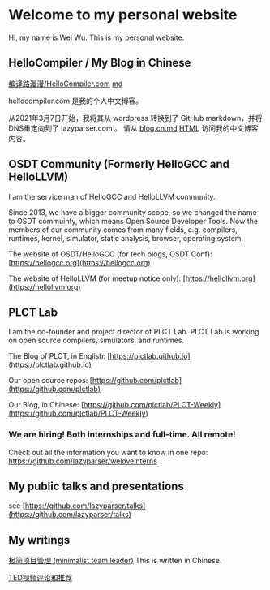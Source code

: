 # Welcome to my personal website

Hi, my name is Wei Wu. This is my personal website.

## HelloCompiler / My Blog in Chinese

[编译路漫漫/HelloCompiler.com](blog.cn.html) [md](https://github.com/lazyparser/lazyparser.github.io/blob/master/blog.cn.md)

hellocompiler.com 是我的个人中文博客。

从2021年3月7日开始，我将其从 wordpress 转换到了 GitHub markdown，并将DNS重定向到了 lazyparser.com 。
请从 [blog.cn.md](blog.cn.md) [HTML](blog.cn.html)  访问我的中文博客内容。

## OSDT Community (Formerly HelloGCC and HelloLLVM)

I am the service man of HelloGCC and HelloLLVM community.

Since 2013, we have a bigger community scope, so we changed the name to OSDT commuinty, which means Open Source Developer Tools. Now the members of our community comes from many fields, e.g. compilers, runtimes, kernel, simulator, static analysis, browser, operating system.

The website of OSDT/HelloGCC (for tech blogs, OSDT Conf):
[https://hellogcc.org](https://hellogcc.org)

The website of HelloLLVM (for meetup notice only):
[https://hellollvm.org](https://hellollvm.org)

## PLCT Lab

I am the co-founder and project director of PLCT Lab. PLCT Lab is working on open source compilers, simulators, and runtimes.

The Blog of PLCT, in English:
[https://plctlab.github.io](https://plctlab.github.io)

Our open source repos:
[https://github.com/plctlab](https://github.com/plctlab)

Our Blog, in Chinese:
[https://github.com/plctlab/PLCT-Weekly](https://github.com/plctlab/PLCT-Weekly)

### We are hiring! Both internships and full-time. All remote!

Check out all the information you want to know in one repo:
https://github.com/lazyparser/weloveinterns

## My public talks and presentations

see [https://github.com/lazyparser/talks](https://github.com/lazyparser/talks)

## My writings

[极简项目管理 (minimalist team leader)](https://github.com/lazyparser/minimalist-team-leader) This is written in Chinese.

[TED视频评论和推荐](https://github.com/lazyparser/TED-comments)
